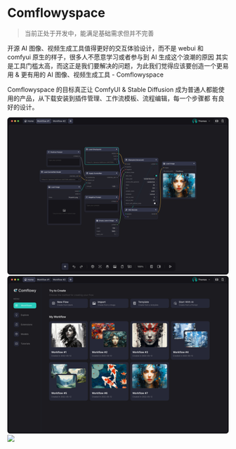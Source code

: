 # Comflowyspace 

> 当前正处于开发中，能满足基础需求但并不完善

开源 AI 图像、视频生成工具值得更好的交互体验设计，而不是 webui 和 comfyui 原生的样子，很多人不愿意学习或者参与到 AI 生成这个浪潮的原因
其实是工具门槛太高，而这正是我们要解决的问题，为此我们觉得应该要创造一个更易用 & 更有用的 AI 图像、视频生成工具 - Comflowyspace 

Comflowyspace 的目标真正让 ComfyUI & Stable Diffusion 成为普通人都能使用的产品，从下载安装到插件管理、工作流模板、流程编辑，每一个步骤都
有良好的设计。 


![](./assets/editor.jpg)
![](./assets/home.jpg)
![](./assets/gallery.jpg)

